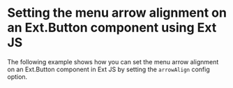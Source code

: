 # Setting the menu arrow alignment on an Ext.Button component using Ext JS #

The following example shows how you can set the menu arrow alignment on an Ext.Button component in Ext JS by setting the `arrowAlign` config option.
